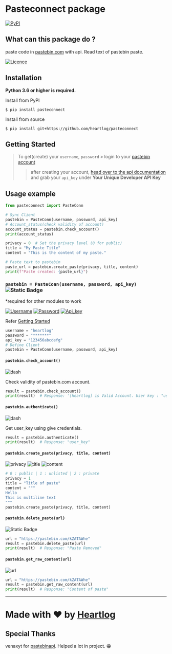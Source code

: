# Pasteconnect package

[![PyPI](https://img.shields.io/pypi/v/pasteconnect?style=for-the-badge&logo=pypi&label=PYPI&color=blue)](https://pypi.org/project/pasteconnect/)
## What can this package do ?
paste code in [pastebin.com]() with api.
Read text of pastebin paste.

[![Licence](https://img.shields.io/pypi/l/pasteconnect)]()
## Installation
**Python 3.6 or higher is required.**

Install from PyPI
```shell
$ pip install pasteconnect
```

Install from source
```shell
$ pip install git+https://github.com/heartlog/pasteconnect
```
## Getting Started
> To get(create) your `username`, `password` » login to your [pastebin account](https://pastebin.com/signup)
>> after creating your account, [head over to the api documentation](https://pastebin.com/doc_api) and grab your `api_key` under __Your Unique Developer API Key__

## Usage example
```py
from pasteconnect import PasteConn

# Sync Client
pastebin = PasteConn(username, password, api_key)
# Account_status(check validity of account)
account_status = pastebin.check_account()
print(account_status)

privacy = 0  # Set the privacy level (0 for public)
title = "My Paste Title"
content = "This is the content of my paste."

# Paste text to pastebin
paste_url = pastebin.create_paste(privacy, title, content)
print(f"Paste created: {paste_url}")
```

### `pastebin = PasteConn(username, password, api_key)` ![Static Badge](https://img.shields.io/badge/Required-eb2525?style=for-the-badge)
 *required for other modules to work
 
[![Username](https://img.shields.io/badge/Username-blue)](#getting-started)
[![Password](https://img.shields.io/badge/password-blue)](#getting-started)
[![Api_key](https://img.shields.io/badge/api__key-blue)](#getting-started)

Refer [Getting Started](#getting-started)

```py
username = "heartlog"
password = "*******"
api_key = "123456abcdefg"
# Define Client
pastebin = PasteConn(username, password, api_key)
```


#### `pastebin.check_account()`
![dash](https://img.shields.io/badge/-----grey)

Check validity of pastebin.com account.
```py
result = pastebin.check_account()
print(result)  # Response: '[heartlog] is Valid Account. User key : "user_key"'
```
#### `pastebin.authenticate()`
![dash](https://img.shields.io/badge/-----grey)

Get user_key using give credentials.
```py
result = pastebin.authenticate()
print(result)  # Response: "user_key"
```

#### `pastebin.create_paste(privacy, title, content)`
![privacy](https://img.shields.io/badge/privacy-pink)
![title](https://img.shields.io/badge/title-blue)
![content](https://img.shields.io/badge/content-purple)

```py
# 0 : public | 1 : unlisted | 2 : private
privacy = 1
title = "Title of paste"
content = """
Hello
This is multiline text
"""
pastebin.create_paste(privacy, title, content)
```

#### `pastebin.delete_paste(url)`
![Static Badge](https://img.shields.io/badge/url-blue)

```py
url = "https://pastebin.com/kZATAWhe"
result = pastebin.delete_paste(url)
print(result)  # Response: "Paste Removed"
```

#### `pastebin.get_raw_content(url)`

![url](https://img.shields.io/badge/url-purple)

```py
url = "https://pastebin.com/kZATAWhe"
result = pastebin.get_raw_content(url)
print(result)  # Response: "Content of paste"
```

---
# Made with ❤️ by [Heartlog](https://github.com/heartlog/)

## Special Thanks 
venaxyt for [pastebinapi](https://github.com/venaxyt/pastebinapi/). Helped a lot in project. 😁